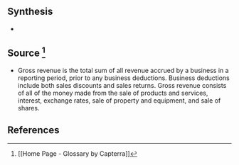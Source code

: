 ## Synthesis
- 
## Source [^1]
- Gross revenue is the total sum of all revenue accrued by a business in a reporting period, prior to any business deductions. Business deductions include both sales discounts and sales returns. Gross revenue consists of all of the money made from the sale of products and services, interest, exchange rates, sale of property and equipment, and sale of shares.
## References

[^1]: [[Home Page - Glossary by Capterra]]